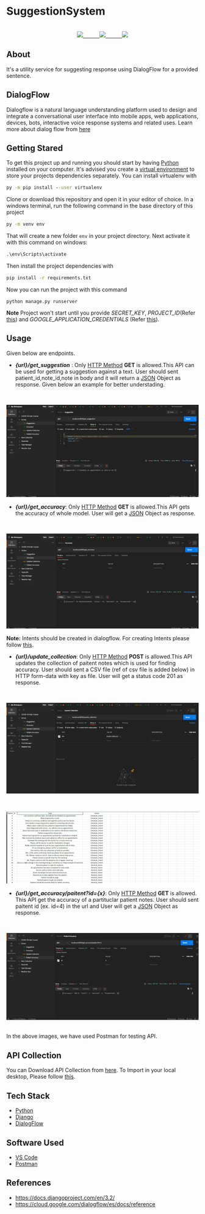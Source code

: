 # SuggestionSystem
<p align="center">
  <p align="center">
    </br>
    <a href="https://dialogflow.cloud.google.com/#/" target="_blank">
     <img src="https://upload.wikimedia.org/wikipedia/en/c/c7/Dialogflow_logo.svg"  height="64">
      &nbsp; &nbsp; &nbsp; &nbsp; &nbsp;
      <a href="https://www.python.org/" target="_blank">
      <img src="https://upload.wikimedia.org/wikipedia/commons/c/c3/Python-logo-notext.svg"  height="64">
        &nbsp; &nbsp; &nbsp; &nbsp; &nbsp;
      <a href="https://www.djangoproject.com/" target="_blank">
      <img src="https://static.djangoproject.com/img/logos/django-logo-negative.svg"  height="64">
    </a>
  </p>
</p>

## About
It's a utility service for suggesting response using DialogFlow for a provided sentence.

## DialogFlow
Dialogflow is a natural language understanding platform used to design and integrate a conversational user interface into mobile apps, web applications, devices, bots, interactive voice response systems and related uses. Learn more about dialog flow from [here](https://cloud.google.com/dialogflow)

## Getting Stared
To get this project up and running you should start by having [Python](https://www.python.org/) installed on your computer. It's advised you create a [virtual environment](https://docs.python.org/3/tutorial/venv.html) to store your projects dependencies separately. You can install virtualenv with

```cmd
py -m pip install --user virtualenv
```

Clone or download this repository and open it in your editor of choice. In a windows terminal, run the following command in the base directory of this project

```cmd
py -m venv env
```

That will create a new folder `env` in your project directory. Next activate it with this command on windows:

```cmd
.\env\Scripts\activate
```

Then install the project dependencies with

``` cmd
pip install -r requirements.txt
```

Now you can run the project with this command

```
python manage.py runserver
```
**Note** Project won't start until you provide *SECRET_KEY*, *PROJECT_ID*(Refer [this](https://support.google.com/googleapi/answer/7014113?hl=en)) and *GOOGLE_APPLICATION_CREDENTIALS* (Refer [this](https://cloud.google.com/docs/authentication/getting-started)).

## Usage
Given below are endpoints.

- ***{url}/get_suggestion*** : Only [HTTP Method](https://developer.mozilla.org/en-US/docs/Web/HTTP/Methods) **GET** is allowed.This API can be used for getting a suggestion against a text. User should sent  patient_id,note_id,note in body and it will return a [JSON](https://www.json.org/json-en.html) Object as response. Given below an example for better understading.

</br>

![Image](https://github.com/Avish34/Playgroung/blob/master/Screenshot%20(398).png)

- ***{url}/get_accuracy***: Only [HTTP Method](https://developer.mozilla.org/en-US/docs/Web/HTTP/Methods) **GET** is allowed.This API gets the accuracy of whole model. User will get a [JSON](https://www.json.org/json-en.html) Object as response.
<br>

![Image](https://github.com/Avish34/Playgroung/blob/master/Screenshot%20(390).png)

**Note:** Intents should be created in dialogflow. For creating Intents please follow [this](https://cloud.google.com/dialogflow/es/docs/intents-manage).

- ***{url}/update_collection***: Only [HTTP Method](https://developer.mozilla.org/en-US/docs/Web/HTTP/Methods) **POST** is allowed.This API updates the collection of paitent notes which is used for finding accuracy. User should sent a CSV file (ref of csv file is added below) in HTTP form-data with key as file. User will get a status code 201 as response.

</br>

![Image](https://github.com/Avish34/Playgroung/blob/master/Screenshot%20(392).png)

</br>

![Image](https://github.com/Avish34/Playgroung/blob/master/Screenshot%20(394).png)

- ***{url}/get_accuracy/paitent?id={x}***: Only [HTTP Method](https://developer.mozilla.org/en-US/docs/Web/HTTP/Methods) **GET** is allowed. This API get the accuracy of a partituclar patient notes. User should sent paitent id (ex. id=4) in the url and User will get a [JSON](https://www.json.org/json-en.html) Object as response.

</br>

![Image](https://github.com/Avish34/Playgroung/blob/master/Screenshot%20(396).png)

</br> In the above images, we have used Postman for testing API.

## API Collection
You can Download API Collection from [here](https://drive.google.com/file/d/158EVdN5Dvop68WvVii5EuhVOsxz_sqLd/view?usp=sharing). To Import in your local desktop, Please follow [this](https://learning.postman.com/docs/getting-started/importing-and-exporting-data/).

## Tech Stack
- [Python](https://www.python.org/)
- [Django](https://www.djangoproject.com/)
- [DialogFlow](https://dialogflow.cloud.google.com/#)

## Software Used
- [VS Code](https://code.visualstudio.com/)
- [Postman](https://www.postman.com/)

## References
- https://docs.djangoproject.com/en/3.2/
- https://cloud.google.com/dialogflow/es/docs/reference

